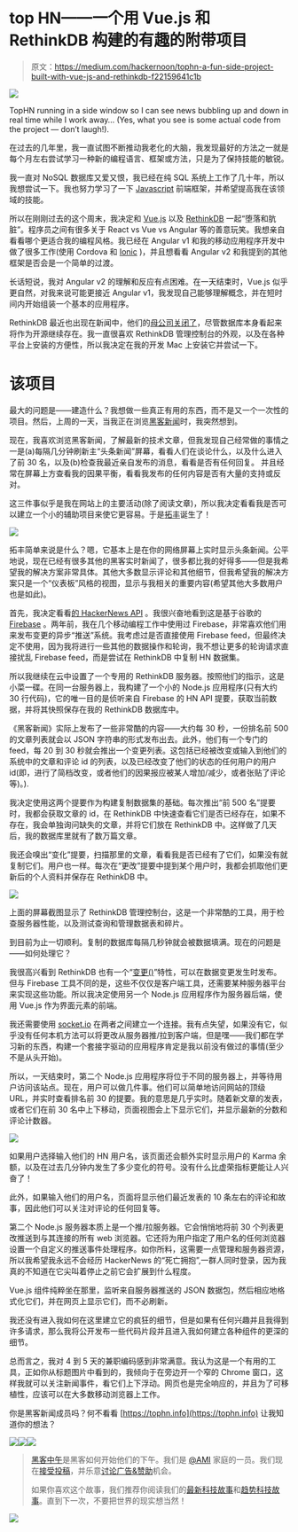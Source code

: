# top HN——一个用 Vue.js 和 RethinkDB 构建的有趣的附带项目

> 原文：<https://medium.com/hackernoon/tophn-a-fun-side-project-built-with-vue-js-and-rethinkdb-f22159641c1b>

![](img/77ea12f1cf590e2858bb7a8a5cabf2fc.png)

TopHN running in a side window so I can see news bubbling up and down in real time while I work away… (Yes, what you see is some actual code from the project — don’t laugh!).

在过去的几年里，我一直试图不断推动我老化的大脑，我发现最好的方法之一就是每个月左右尝试学习一种新的编程语言、框架或方法，只是为了保持技能的敏锐。

我一直对 NoSQL 数据库又爱又恨，我已经在纯 SQL 系统上工作了几十年，所以我想尝试一下。我也努力学习了一下 [Javascript](https://hackernoon.com/tagged/javascript) 前端框架，并希望提高我在该领域的技能。

所以在刚刚过去的这个周末，我决定和 [Vue.js](https://vuejs.org/) 以及 [RethinkDB](https://rethinkdb.com/) 一起“堕落和肮脏”。程序员之间有很多关于 React vs Vue vs Angular 等的善意玩笑。我想亲自看看哪个更适合我的编程风格。我已经在 Angular v1 和我的移动应用程序开发中做了很多工作(使用 Cordova 和 [Ionic](https://ionicframework.com/) )，并且想看看 Angular v2 和我提到的其他框架是否会是一个简单的过渡。

长话短说，我对 Angular v2 的理解和反应有点困难。在一天结束时，Vue.js 似乎更自然，对我来说可能更接近 Angular v1，我发现自己能够理解概念，并在短时间内开始组装一个基本的应用程序。

RethinkDB 最近也出现在新闻中，他们的[母公司关闭了](https://rethinkdb.com/blog/rethinkdb-shutdown/)，尽管数据库本身看起来将作为开源继续存在。我一直很喜欢 RethinkDB 管理控制台的外观，以及在各种平台上安装的方便性，所以我决定在我的开发 Mac 上安装它并尝试一下。

# 该项目

最大的问题是——建造什么？我想做一些真正有用的东西，而不是又一个一次性的项目。然后，上周的一天，当我正在浏览[黑客新闻](https://news.ycombinator.com/news)时，我突然想到。

现在，我喜欢浏览黑客新闻，了解最新的技术文章，但我发现自己经常做的事情之一是(a)每隔几分钟刷新主“头条新闻”屏幕，看看人们在谈论什么，以及什么进入了前 30 名，以及(b)检查我最近亲自发布的消息，看看是否有任何回复。 并且经常在屏幕上方查看我的因果平衡，看看我发布的任何内容是否有大量的支持或反对。

这三件事似乎是我在网站上的主要活动(除了阅读文章)，所以我决定看看我是否可以建立一个小的辅助项目来使它更容易。于是[拓丰](https://tophn.info/)诞生了！

![](img/50e7b655c6c7815118749a9e240ea36b.png)

拓丰简单来说是什么？嗯，它基本上是在你的网络屏幕上实时显示头条新闻。公平地说，现在已经有很多其他的黑客实时新闻了，很多都比我的好得多——但是我希望我的解决方案非常具体。其他大多数显示评论和其他细节，但我希望我的解决方案只是一个“仪表板”风格的视图，显示与我相关的重要内容(希望其他大多数用户也是如此)。

首先，我决定看看[的 HackerNews API](https://github.com/HackerNews/API) 。我很兴奋地看到这是基于谷歌的 [Firebase](https://firebase.google.com/) 。两年前，我在几个移动编程工作中使用过 Firebase，非常喜欢他们用来发布变更的异步“推送”系统。我考虑过是否直接使用 Firebase feed，但最终决定不使用，因为我将进行一些其他的数据操作和轮询，我不想让更多的轮询请求直接扰乱 Firebase feed，而是尝试在 RethinkDB 中复制 HN 数据集。

所以我继续在云中设置了一个专用的 RethinkDB 服务器。按照他们的指示，这是小菜一碟。在同一台服务器上，我构建了一个小的 Node.js 应用程序(只有大约 30 行代码)，它的唯一目的是侦听来自 Firebase 的 HN API 提要，获取当前数据，并将其快照保存在我的 RethinkDB 数据库中。

《黑客新闻》实际上发布了一些非常酷的内容——大约每 30 秒，一份排名前 500 的文章列表就会以 JSON 字符串的形式发布出去。此外，他们有一个专门的 feed，每 20 到 30 秒就会推出一个变更列表。这包括已经被改变或输入到他们的系统中的文章和评论 id 的列表，以及已经改变了他们的状态的任何用户的用户 id(即，进行了简档改变，或者他们的因果报应被某人增加/减少，或者张贴了评论等)。).

我决定使用这两个提要作为构建复制数据集的基础。每次推出“前 500 名”提要时，我都会获取文章的 id，在 RethinkDB 中快速查看它们是否已经存在，如果不存在，我会单独询问缺失的文章，并将它们放在 RethinkDB 中。这样做了几天后，我的数据库里就有了数万篇文章。

我还会嗅出“变化”提要，扫描那里的文章，看看我是否已经有了它们，如果没有就复制它们。用户也一样。每次在“更改”提要中提到某个用户时，我都会抓取他们更新后的个人资料并保存在 RethinkDB 中。

![](img/ec492a68ade1ae856508157e14c82a24.png)

上面的屏幕截图显示了 RethinkDB 管理控制台，这是一个非常酷的工具，用于检查服务器性能，以及测试查询和管理数据表和碎片。

到目前为止一切顺利。复制的数据库每隔几秒钟就会被数据填满。现在的问题是——如何处理它？

我很高兴看到 RethinkDB 也有一个“[变更()](https://rethinkdb.com/docs/changefeeds/javascript/)”特性，可以在数据变更发生时发布。但与 Firebase 工具不同的是，这些不仅仅是客户端工具，还需要某种服务器平台来实现这些功能。所以我决定使用另一个 Node.js 应用程序作为服务器后端，使用 Vue.js 作为界面元素的前端。

我还需要使用 [socket.io](https://github.com/socketio/socket.io) 在两者之间建立一个连接。我有点失望，如果没有它，似乎没有任何本机方法可以将更改从服务器推/拉到客户端，但是嘿——我们都在学习新的东西，构建一个套接字驱动的应用程序肯定是我以前没有做过的事情(至少不是从头开始)。

所以，一天结束时，第二个 Node.js 应用程序将位于不同的服务器上，并等待用户访问该站点。现在，用户可以做几件事。他们可以简单地访问网站的顶级 URL，并实时查看排名前 30 的提要。我的意思是几乎实时。随着新文章的发表，或者它们在前 30 名中上下移动，页面视图会上下显示它们，并显示最新的分数和评论计数器。

![](img/cc8ff55d2494b70dd5a4336b69d653df.png)

如果用户选择输入他们的 HN 用户名，该页面还会额外实时显示用户的 Karma 余额，以及在过去几分钟内发生了多少变化的符号。没有什么比虚荣指标更能让人兴奋了！

此外，如果输入他们的用户名，页面将显示他们最近发表的 10 条左右的评论和故事，因此他们可以关注对评论的任何回复等。

第二个 Node.js 服务器本质上是一个推/拉服务器。它会悄悄地将前 30 个列表更改推送到与其连接的所有 web 浏览器。它还将为用户指定了用户名的任何浏览器设置一个自定义的推送事件处理程序。如你所料，这需要一点管理和服务器资源，所以我希望我永远不会经历 HackerNews 的“死亡拥抱”,一群人同时登录，因为我真的不知道在它尖叫着停止之前它会扩展到什么程度。

Vue.js 组件纯粹坐在那里，监听来自服务器推送的 JSON 数据包，然后相应地格式化它们，并在网页上显示它们，而不必刷新。

我还没有进入我如何在这里建立它的疯狂的细节，但是如果有任何兴趣并且我得到许多请求，那么我将公开发布一些代码片段并且进入我如何建立各种组件的更深的细节。

总而言之，我对 4 到 5 天的兼职编码感到非常满意。我认为这是一个有用的工具，正如你从标题图片中看到的，我倾向于在旁边开一个窄的 Chrome 窗口，这样我就可以关注新闻事件，看它们上下浮动。网页也是完全响应的，并且为了可移植性，应该可以在大多数移动浏览器上工作。

你是黑客新闻成员吗？何不看看 [https://tophn.info](https://tophn.info) 让我知道你的想法？

[![](img/50ef4044ecd4e250b5d50f368b775d38.png)](http://bit.ly/HackernoonFB)[![](img/979d9a46439d5aebbdcdca574e21dc81.png)](https://goo.gl/k7XYbx)[![](img/2930ba6bd2c12218fdbbf7e02c8746ff.png)](https://goo.gl/4ofytp)

> [黑客中午](http://bit.ly/Hackernoon)是黑客如何开始他们的下午。我们是 [@AMI](http://bit.ly/atAMIatAMI) 家庭的一员。我们现在[接受投稿](http://bit.ly/hackernoonsubmission)，并乐意[讨论广告&赞助](mailto:partners@amipublications.com)机会。
> 
> 如果你喜欢这个故事，我们推荐你阅读我们的[最新科技故事](http://bit.ly/hackernoonlatestt)和[趋势科技故事](https://hackernoon.com/trending)。直到下一次，不要把世界的现实想当然！

![](img/be0ca55ba73a573dce11effb2ee80d56.png)